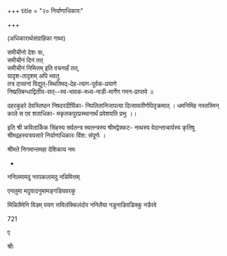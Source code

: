+++
title = "२० निर्याणाधिकारः"

+++






(अधिकारार्थसंग्राहिका गाथा) 

समीचीनो देशः सः,  
समीचीनं दिनं तत्  
समीचीनं निमित्तम् इति वचनार्हं तत्,  
यादृश-तादृशम् अपि भवतु  
तत्र दासानां विद्युत्-स्थितिमद्-देह-त्याग-पूर्वक-प्रयाणे  
निष्प्रतिबन्धाद्वितीय-सत्--स्व-भावक-मध्य-नाडी-मार्गेण गमन-प्राप्तये ॥

दहरकुहरे देवस्तिष्ठन निषदरदीर्घिका- निपतितानिजापत्या दित्सावतीर्णपितृक्रमात् । धमनिमिह नस्तस्मिन् काले स एव शताधिका- मकृतकपुरप्रस्थानार्थं प्रवेशयति प्रभुः ।। 

इति श्री कवितार्किक सिंहस्य सर्वतन्त्र स्वतन्त्रस्य श्रीमद्वेक्कट- नाथस्य वेदान्ताचार्यस्य कृतिषु श्रीमद्रहस्यत्रयसारे निर्याणाधिकारः विंश: संपूर्णः । 

श्रीमते निगमान्तमहा देशिकाय नमः 

- 

ननिलमामदु नरपकलामदु नन्निमित्तम् 

एनलुमा मदुयादनुमामङ्गडियवरकु 

मिन्निलैमेनि विडम् पयण त्तविलंक्किलंदोर ननिलैया नडुनाडिवडिक्कु नडैरवे 

721 

ए 

श्रीः 
